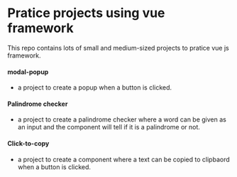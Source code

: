# Pratice projects using vue framework

This repo contains lots of small and medium-sized projects to pratice vue js framework.

#### modal-popup
 - a project to create a popup when a button is clicked.

#### Palindrome checker
 - a project to create a palindrome checker where a word can be given as an input and the component will tell if it is a palindrome or not.

#### Click-to-copy
  - a project to create a component where a text can be copied to clipbaord when a button is clicked.